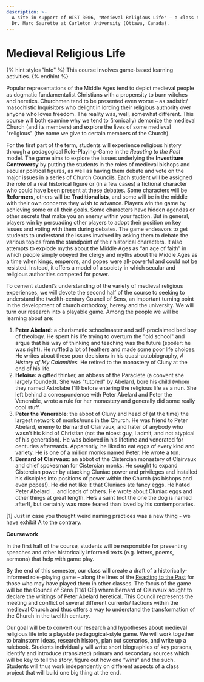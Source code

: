 ```yaml
---
description: >-
  A site in support of HIST 3006, "Medieval Religious Life" – a class taught by
  Dr. Marc Saurette at Carleton University (Ottawa, Canada).
---
```


# Medieval Religious Life

{% hint style="info" %}
This course involves game-based learning activities.&#x20;
{% endhint %}

Popular representations of the Middle Ages tend to depict medieval people as dogmatic fundamentalist Christians with a propensity to burn witches and heretics. Churchmen tend to be presented even worse – as sadistic/ masochistic Inquisitors who delight in lording their religious authority over anyone who loves freedom. The reality was, well, somewhat different. This course will both examine why we tend to (ironically) demonize the medieval Church (and its members) and explore the lives of some medieval "religious" (the name we give to certain members of the Church).&#x20;

For the first part of the term, students will experience religious history through a pedagogical Role-Playing-Game in the _Reacting to the Past_ model. The game aims to explore the issues underlying the **Investiture Controversy** by putting the students in the roles of medieval bishops and secular political figures, as well as having them debate and vote on the major issues in a series of Church Councils. Each student will be assigned the role of a real historical figure or (in a few cases) a fictional character who could have been present at these debates. Some characters will be **Reformers**, others will be **Traditionalists**, and some will be in the middle with their own concerns they wish to advance. Players win the game by achieving some or all their goals. Some characters have hidden agendas or other secrets that make you an enemy within your faction. But in general, players win by persuading other players to adopt their position on key issues and voting with them during debates. The game endeavors to get students to understand the issues involved by asking them to debate the various topics from the standpoint of their historical characters. It also attempts to explode myths about the Middle Ages as “an age of faith” in which people simply obeyed the clergy and myths about the Middle Ages as a time when kings, emperors, and popes were all-powerful and could not be resisted. Instead, it offers a model of a society in which secular and religious authorities competed for power.

To cement student’s understanding of the variety of medieval religious experiences, we will devote the second half of the course to seeking to understand the twelfth-century Council of Sens, an important turning point in the development of church orthodoxy, heresy and the university. We will   turn our research into a playable game. Among the people we will be learning about are:&#x20;

1. **Peter Abelard:** a charismatic schoolmaster and self-proclaimed bad boy of theology. He spent his life trying to overturn the "old school" and argue that his way of thinking and teaching was the future (spoiler: he was right). He ruffled a lot of feathers and made some poor life choices. He writes about these poor decisions in his quasi-autobiography, _A History of My Calamities._ He retired to the monastery of Cluny at the end of his life.
2. **Heloise:** a gifted thinker, an abbess of the Paraclete (a convent she largely founded). She was "tutored" by Abelard, bore his child (whom they named Astrolabe \[1]) before entering the religious life as a nun. She left behind a correspondence with Peter Abelard and Peter the Venerable, wrote a rule for her monastery and generally did some really cool stuff.&#x20;
3. **Peter the Venerable**: the abbot of Cluny and head of (at the time) the largest network of monks/nuns in the Church. He was friend to Peter Abelard, enemy to Bernard of Clairvaux, and hater of anybody who wasn't his kind of Christian (not the nicest guy, I admit, and not atypical of his generation). He was beloved in his lifetime and venerated for centuries afterwards. Apparently, he liked to eat eggs of every kind and variety. He is one of a million monks named Peter. He wrote a ton.
4. **Bernard of Clairvaux**: an abbot of the Cistercian monastery of Clairvaux and chief spokesman for Cistercian monks. He sought to expand Cistercian power by attacking Cluniac power and privileges and installed his disciples into positions of power within the Church (as bishops and even popes!). He did not like it that Cluniacs ate fancy eggs. He hated Peter Abelard … and loads of others. He wrote about Cluniac eggs and other things at great length. He’s a saint (not the one the dog is named after!), but certainly was more feared than loved by his contemporaries.

‌\[1] Just in case you thought weird naming practices was a new thing - we have exhibit A to the contrary.&#x20;

**Coursework**

In the first half of the course, students will be responsible for presenting speaches and other historically informed texts (e.g. letters, poems, sermons) that help with game play.&#x20;

By the end of this semester, our class will create a draft of a historically-informed role-playing game – along the lines of the [Reacting to the Past](https://reacting.barnard.edu/) for those who may have played them in other classes. The focus of the game will be the Council of Sens (1141 CE) where Bernard of Clairvaux sought to declare the writings of Peter Abelard heretical. This Council represents the meeting and conflict of several different currents/ factions within the medieval Church and thus offers a way to understand the transformation of the Church in the twelfth century.&#x20;

Our goal will be to convert our research and hypotheses about medieval religious life into a playable pedagogical-style game. We will work together to brainstorm ideas, research history, plan out scenarios, and write up a rulebook. Students individually will write short biographies of key persons, identify and introduce (translated) primary and secondary sources which will be key to tell the story, figure out how one “wins” and the such. Students will thus work independently on different aspects of a class project that will build one big thing at the end.
